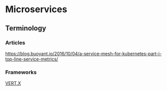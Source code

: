 # Microservices

## Terminology


### Articles
https://blog.buoyant.io/2016/10/04/a-service-mesh-for-kubernetes-part-i-top-line-service-metrics/

### Frameworks
[VERT.X](http://vertx.io/)